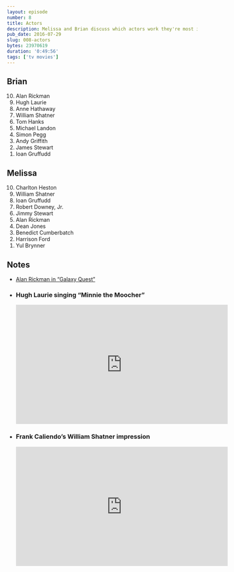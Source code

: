 ```yaml
---
layout: episode
number: 8
title: Actors
description: Melissa and Brian discuss which actors work they're most interested in watching. 
pub_date: 2016-07-29
slug: 008-actors
bytes: 23970619
duration: '0:49:56'
tags: ['tv movies']
---
```


<h2>Brian</h2>
<ol reversed>
<li>Alan Rickman</li>
<li>Hugh Laurie</li>
<li>Anne Hathaway</li>
<li>William Shatner</li>
<li>Tom Hanks</li>
<li>Michael Landon</li>
<li>Simon Pegg</li>
<li>Andy Griffith</li>
<li>James Stewart</li>
<li>Ioan Gruffudd</li>
</ol>

<h2>Melissa</h2>
<ol reversed>
<li>Charlton Heston</li>
<li>William Shatner</li>
<li>Ioan Gruffudd</li>
<li>Robert Downey, Jr.</li>
<li>Jimmy Stewart</li>
<li>Alan Rickman</li>
<li>Dean Jones</li>
<li>Benedict Cumberbatch</li>
<li>Harrison Ford</li>
<li>Yul Brynner</li>
</ol>

<h2>Notes</h2>
<ul>
<li><a href="https://youtu.be/Mylbw-IFgp4?t=19s">Alan Rickman in “Galaxy Quest”</a></li>
<li>
    <h3>Hugh Laurie singing “Minnie the Moocher”</h3>
    <iframe class="video-embed" width="560" height="315" src="https://www.youtube.com/embed/JQ_R8QBeYvs" frameborder="0" allowfullscreen></iframe>
</li>
<li>
    <h3>Frank Caliendo’s William Shatner impression</h3>
    <iframe class="video-embed" width="560" height="315" src="https://www.youtube.com/embed/Zd89ojoAfEQ" frameborder="0" allowfullscreen></iframe>
</li>
</ul>